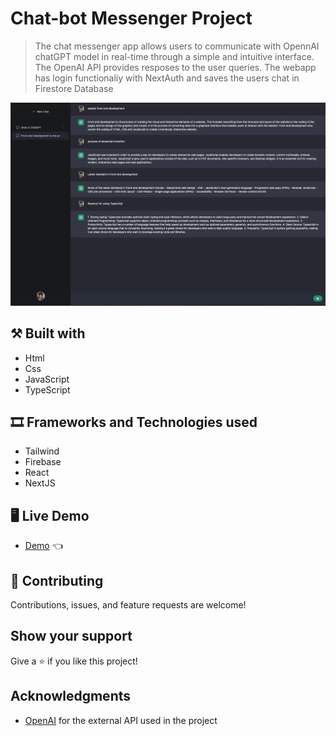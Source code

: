 # Chat-bot Messenger Project

> The chat messenger app allows users to communicate with OpennAI chatGPT model in real-time through a simple and intuitive interface. The OpenAI API provides resposes to the user queries. The webapp has login functionaliy with NextAuth and saves the users chat in Firestore Database

![screenshot](./public/screenshot.png)

## ⚒️  Built with

- Html
- Css
- JavaScript
- TypeScript

## 🎞️ Frameworks and Technologies used

- Tailwind
- Firebase
- React
- NextJS


## 🖥️ Live Demo
- [Demo](https://chatbot-messenger-ukesh.vercel.app/) :point_left:



## 🤝 Contributing

Contributions, issues, and feature requests are welcome!



## Show your support

Give a ⭐️ if you like this project!

## Acknowledgments

- [OpenAI](https://openai.com/api/) for the external API used in the project



